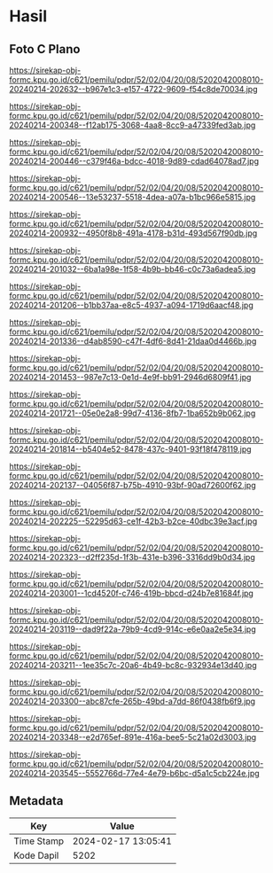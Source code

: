 # Hasil

## Foto C Plano

https://sirekap-obj-formc.kpu.go.id/c621/pemilu/pdpr/52/02/04/20/08/5202042008010-20240214-202632--b967e1c3-e157-4722-9609-f54c8de70034.jpg

https://sirekap-obj-formc.kpu.go.id/c621/pemilu/pdpr/52/02/04/20/08/5202042008010-20240214-200348--f12ab175-3068-4aa8-8cc9-a47339fed3ab.jpg

https://sirekap-obj-formc.kpu.go.id/c621/pemilu/pdpr/52/02/04/20/08/5202042008010-20240214-200446--c379f46a-bdcc-4018-9d89-cdad64078ad7.jpg

https://sirekap-obj-formc.kpu.go.id/c621/pemilu/pdpr/52/02/04/20/08/5202042008010-20240214-200546--13e53237-5518-4dea-a07a-b1bc966e5815.jpg

https://sirekap-obj-formc.kpu.go.id/c621/pemilu/pdpr/52/02/04/20/08/5202042008010-20240214-200932--4950f8b8-491a-4178-b31d-493d567f90db.jpg

https://sirekap-obj-formc.kpu.go.id/c621/pemilu/pdpr/52/02/04/20/08/5202042008010-20240214-201032--6ba1a98e-1f58-4b9b-bb46-c0c73a6adea5.jpg

https://sirekap-obj-formc.kpu.go.id/c621/pemilu/pdpr/52/02/04/20/08/5202042008010-20240214-201206--b1bb37aa-e8c5-4937-a094-1719d6aacf48.jpg

https://sirekap-obj-formc.kpu.go.id/c621/pemilu/pdpr/52/02/04/20/08/5202042008010-20240214-201336--d4ab8590-c47f-4df6-8d41-21daa0d4466b.jpg

https://sirekap-obj-formc.kpu.go.id/c621/pemilu/pdpr/52/02/04/20/08/5202042008010-20240214-201453--987e7c13-0e1d-4e9f-bb91-2946d6809f41.jpg

https://sirekap-obj-formc.kpu.go.id/c621/pemilu/pdpr/52/02/04/20/08/5202042008010-20240214-201721--05e0e2a8-99d7-4136-8fb7-1ba652b9b062.jpg

https://sirekap-obj-formc.kpu.go.id/c621/pemilu/pdpr/52/02/04/20/08/5202042008010-20240214-201814--b5404e52-8478-437c-9401-93f18f478119.jpg

https://sirekap-obj-formc.kpu.go.id/c621/pemilu/pdpr/52/02/04/20/08/5202042008010-20240214-202137--04056f87-b75b-4910-93bf-90ad72600f62.jpg

https://sirekap-obj-formc.kpu.go.id/c621/pemilu/pdpr/52/02/04/20/08/5202042008010-20240214-202225--52295d63-ce1f-42b3-b2ce-40dbc39e3acf.jpg

https://sirekap-obj-formc.kpu.go.id/c621/pemilu/pdpr/52/02/04/20/08/5202042008010-20240214-202323--d2ff235d-1f3b-431e-b396-3316dd9b0d34.jpg

https://sirekap-obj-formc.kpu.go.id/c621/pemilu/pdpr/52/02/04/20/08/5202042008010-20240214-203001--1cd4520f-c746-419b-bbcd-d24b7e81684f.jpg

https://sirekap-obj-formc.kpu.go.id/c621/pemilu/pdpr/52/02/04/20/08/5202042008010-20240214-203119--dad9f22a-79b9-4cd9-914c-e6e0aa2e5e34.jpg

https://sirekap-obj-formc.kpu.go.id/c621/pemilu/pdpr/52/02/04/20/08/5202042008010-20240214-203211--1ee35c7c-20a6-4b49-bc8c-932934e13d40.jpg

https://sirekap-obj-formc.kpu.go.id/c621/pemilu/pdpr/52/02/04/20/08/5202042008010-20240214-203300--abc87cfe-265b-49bd-a7dd-86f0438fb6f9.jpg

https://sirekap-obj-formc.kpu.go.id/c621/pemilu/pdpr/52/02/04/20/08/5202042008010-20240214-203348--e2d765ef-891e-416a-bee5-5c21a02d3003.jpg

https://sirekap-obj-formc.kpu.go.id/c621/pemilu/pdpr/52/02/04/20/08/5202042008010-20240214-203545--5552766d-77e4-4e79-b6bc-d5a1c5cb224e.jpg


## Metadata

| Key        | Value               |
| ---------- | ------------------- |
| Time Stamp | 2024-02-17 13:05:41 |
| Kode Dapil | 5202                |



